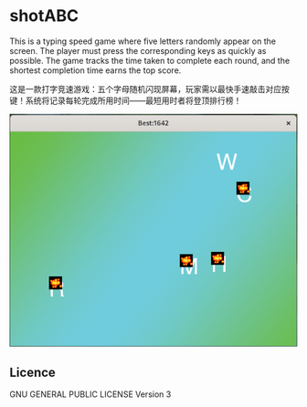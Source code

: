 # shotABC
This is a typing speed game where five letters randomly appear on the screen. The player must press the corresponding keys as quickly as possible. The game tracks the time taken to complete each round, and the shortest completion time earns the top score.

这是一款打字竞速游戏：五个字母随机闪现屏幕，玩家需以最快手速敲击对应按键！系统将记录每轮完成所用时间——最短用时者将登顶排行榜！

![](./screenshot.png)

## Licence
GNU GENERAL PUBLIC LICENSE Version 3

